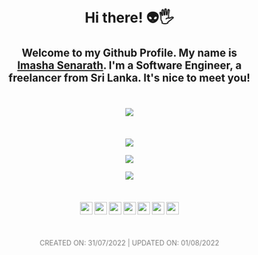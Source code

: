 <h1 align="center" >Hi there! 👽🖐</h1>

<h2 align="center">Welcome to my Github Profile. My name is <a href="https://imasha.xyz">Imasha Senarath</a>. I'm a Software Engineer, a freelancer from Sri Lanka. It's nice to meet you!</h2>

<br>
<p align="center">
  <img src="https://komarev.com/ghpvc/?username=imasha-senarath&color=blue&style=flat">
</p>


<br>
<p align="center">
  <img src="https://github-readme-stats.vercel.app/api/top-langs/?username=imasha-senarath&langs_count=8&theme=dark&layout=compact&hide_border=true&card_width=440" /> <br> <br>
  <img src="https://github-readme-stats.vercel.app/api?username=imasha-senarath&theme=dark&count_private=true&hide_border=true&include_all_commits=true&hide_title=true" /> <br> <br>
  <img src="https://github-readme-streak-stats.herokuapp.com/?user=imasha-senarath&theme=dark&hide_border=true"/>
</p>


<br>
<p align="center">
  <a href="mailto:imashasenarath@yahoo.com"><img src="https://img.shields.io/badge/Email-purple?logo=gmail&logoColor=white&style=for-the-badge" height=25></a>
  <a href="https://www.imasha.xyz/"><img src="https://img.shields.io/badge/Website-667881?logo=replit&logoColor=white&style=for-the-badge" height=25></a>
  <a href="https://www.facebook.com/senarath.imasha"><img src="https://img.shields.io/badge/Facebook-1877F2?logo=facebook&logoColor=white&style=for-the-badge" height=25></a>
  <a href="https://www.instagram.com/imasha.online/"><img src="https://img.shields.io/badge/Instagram-red?logo=instagram&logoColor=white&style=for-the-badge" height=25></a>
  <a href="https://www.linkedin.com/in/imasha-senarath/"><img src="https://img.shields.io/badge/Linkedin-0077B5?logo=linkedin&logoColor=white&style=for-the-badge" height=25></a>
  <a href="https://twitter.com/ImashaOnline"><img src="https://img.shields.io/badge/Twitter-1DA1F2?style=for-the-badge&logo=twitter&logoColor=white" height=25></a>
  <a href="https://open.spotify.com/user/dxtvu4u9i2wvq6z8avfp2wdea"><img src="https://img.shields.io/badge/Spotify-1ED760?style=for-the-badge&logo=spotify&logoColor=white" height=25></a>
</p>


<br>
<p align="center" style="color: grey; text-transform:uppercase;">
  CREATED ON: 31/07/2022 | UPDATED ON: 01/08/2022
</p>